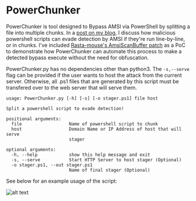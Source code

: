 # PowerChunker

PowerChunker is tool designed to Bypass AMSI via PowerShell by splitting a file into multiple chunks. In a [post on my blog](https://icyguider.github.io), I discuss how malicious powershell scripts can evade detection by AMSI if they're run line-by-line, or in chunks. I've included [Rasta-mouse's AmsiScanBuffer patch](https://rastamouse.me/memory-patching-amsi-bypass/) as a PoC to demonstrate how PowerChunker can automate this process to make a detected bypass execute without the need for obfuscation.

PowerChunker.py has no dependencies other than python3. The `-s,--serve` flag can be provided if the user wants to host the attack from the current server. Otherwise, all .ps1 files that are generated by this script must be transfered over to the web server that will serve them. 
```
usage: PowerChunker.py [-h] [-s] [-o stager.ps1] file host

Split a powershell script to evade detection!

positional arguments:
  file                  Name of powershell script to chunk
  host                  Domain Name or IP Address of host that will serve
                        stager

optional arguments:
  -h, --help            show this help message and exit
  -s, --serve           Start HTTP Server to host stager (Optional)
  -o stager.ps1, --out stager.ps1
                        Name of final stager (Optional)
```
See below for an example usage of the script:

![alt text](https://i.imgur.com/OYKrU3j.gif)
